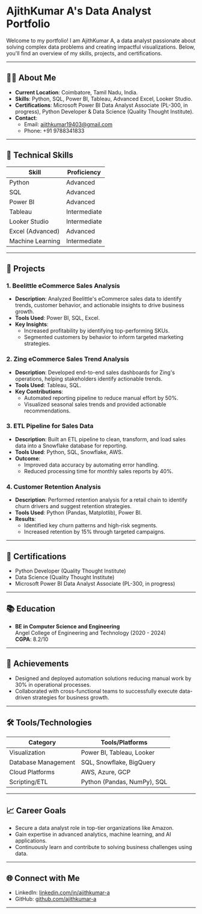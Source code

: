 # AjithKumar A's Data Analyst Portfolio

Welcome to my portfolio! I am AjithKumar A, a data analyst passionate about solving complex data problems and creating impactful visualizations. Below, you'll find an overview of my skills, projects, and certifications. 

---

## **👩‍💻 About Me**
- **Current Location**: Coimbatore, Tamil Nadu, India.
- **Skills**: Python, SQL, Power BI, Tableau, Advanced Excel, Looker Studio.
- **Certifications**: Microsoft Power BI Data Analyst Associate (PL-300, in progress), Python Developer & Data Science (Quality Thought Institute).
- **Contact**: 
  - Email: [ajithkumar19403@gmail.com](mailto:ajithkumar19403@gmail.com)
  - Phone: +91 9788341833

---

## **🔧 Technical Skills**

| **Skill**         | **Proficiency** |
|--------------------|-----------------|
| Python            | Advanced        |
| SQL               | Advanced        |
| Power BI          | Advanced        |
| Tableau           | Intermediate    |
| Looker Studio     | Intermediate    |
| Excel (Advanced)  | Advanced        |
| Machine Learning  | Intermediate    |

---

## **📂 Projects**

### **1. Beelittle eCommerce Sales Analysis**
- **Description**: Analyzed Beelittle's eCommerce sales data to identify trends, customer behavior, and actionable insights to drive business growth.
- **Tools Used**: Power BI, SQL, Excel.
- **Key Insights**:
  - Increased profitability by identifying top-performing SKUs.
  - Segmented customers by behavior to inform targeted marketing strategies.

### **2. Zing eCommerce Sales Trend Analysis**
- **Description**: Developed end-to-end sales dashboards for Zing's operations, helping stakeholders identify actionable trends.
- **Tools Used**: Tableau, SQL.
- **Key Contributions**:
  - Automated reporting pipeline to reduce manual effort by 50%.
  - Visualized seasonal sales trends and provided actionable recommendations.

### **3. ETL Pipeline for Sales Data**
- **Description**: Built an ETL pipeline to clean, transform, and load sales data into a Snowflake database for reporting.
- **Tools Used**: Python, SQL, Snowflake, AWS.
- **Outcome**:
  - Improved data accuracy by automating error handling.
  - Reduced processing time for monthly sales reports by 40%.

### **4. Customer Retention Analysis**
- **Description**: Performed retention analysis for a retail chain to identify churn drivers and suggest retention strategies.
- **Tools Used**: Python (Pandas, Matplotlib), Power BI.
- **Results**:
  - Identified key churn patterns and high-risk segments.
  - Increased retention by 15% through targeted campaigns.

---

## **📜 Certifications**

- Python Developer (Quality Thought Institute)
- Data Science (Quality Thought Institute)
- Microsoft Power BI Data Analyst Associate (PL-300, in progress)

---

## **📚 Education**

- **BE in Computer Science and Engineering**  
  Angel College of Engineering and Technology (2020 - 2024)  
  **CGPA**: 8.2/10

---

## **🌟 Achievements**

- Designed and deployed automation solutions reducing manual work by 30% in operational processes.
- Collaborated with cross-functional teams to successfully execute data-driven strategies for business growth.

---

## **🛠️ Tools/Technologies**

| **Category**       | **Tools/Platforms**          |
|---------------------|------------------------------|
| Visualization       | Power BI, Tableau, Looker   |
| Database Management | SQL, Snowflake, BigQuery    |
| Cloud Platforms     | AWS, Azure, GCP             |
| Scripting/ETL       | Python (Pandas, NumPy), SQL |

---

## **📈 Career Goals**

- Secure a data analyst role in top-tier organizations like Amazon.
- Gain expertise in advanced analytics, machine learning, and AI applications.
- Continuously learn and contribute to solving business challenges using data.

---

## **🌐 Connect with Me**

- LinkedIn: [linkedin.com/in/ajithkumar-a](#)
- GitHub: [github.com/ajithkumar-a](#)

---

